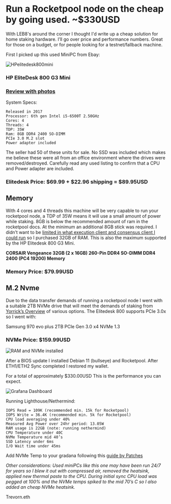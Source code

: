 # Run a Rocketpool node on the cheap by going used. ~$330USD #
With LEB8's around the corner I thought I'd write up a cheap solution for home staking hardware. I’ll go over price and performance numbers. Great for those on a budget, or for people looking for a testnet/fallback machine.


First I picked up this used MiniPC from Ebay:

![HPelitedesk800mini](/../photos/800-g32.jpg)

### **HP EliteDesk 800 G3 Mini** ### 
### [Review with photos](https://www.servethehome.com/hp-elitedesk-800-g3-mini-ce-review-project-tinyminimicro/) ###

System Specs:
```
Released in 2017
Processor: 6th gen Intel i5-6500T 2.50GHz 
Cores: 4
Threads: 4
TDP: 35W 
Ram: 8GB DDR4 2400 SO-DIMM
PCIe 3.0 M.2 slot
Power adapter included
```

The seller had 50 of these units for sale. No SSD was included which makes me believe these were all from an office environment where the drives were removed/destroyed. Carefully read any used listing to confirm that a CPU and Power adapter are included. 

### **Elitedesk Price: $69.99 + $22.96 shipping = $89.95USD** ###


## **Memory** ##
With 4 cores and 4 threads this machine will be very capable to run your rocketpool node, a TDP of 35W means it will use a small amount of power while staking. 8GB is below the recommended amount of ram in the rocketpool docs. At the minimum an additional 8GB stick was required. I didn’t want to be [limited in what execution client and consensus client I could run](https://docs.rocketpool.net/guides/node/local/hardware.html) so I purchased 32GB of RAM. This is also the maximum supported by the HP Elitedesk 800 G3 Mini.

**CORSAIR Vengeance 32GB (2 x 16GB) 260-Pin DDR4 SO-DIMM DDR4 2400 (PC4 19200) Memory**

### **Memory Price: $79.99USD** ###


## **M.2 Nvme** ##

Due to the data transfer demands of running a rocketpool node I went with a suitable 2TB NVMe drive that will meet the demands of staking from [Yorrick’s Overview](https://gist.github.com/yorickdowne/f3a3e79a573bf35767cd002cc977b038) of various options. The Elitedesk 800 supports PCIe 3.0x so I went with:


Samsung 970 evo plus 2TB PCIe Gen 3.0 x4 NVMe 1.3
### **NVMe Price: $159.99USD** ###







![RAM and NVMe installed](/../photos/IMG_3583.png)


After a BIOS update I installed Debian 11 (bullseye) and Rocketpool. After ETH1/ETH2 Sync completed I restored my wallet.


For a total of approximately $330.00USD This is the performance you can expect. 

![Grafana Dashboard](/../photos/elitedesk800.png)


Running Lighthouse/Nethermind:
```
IOPS Read = 109K (recommended min. 15k for Rocketpool)
IOPS Write = 36.4K (recommended min. 5k for Rocketpool)
CPU load averaging under 40%
Measured Avg Power over 24hr period: 13.05W 
RAM usage is 22GB (note: running nethermind)
CPU Temperature under 40C
NVMe Temperature mid 40’s
SSD Latency under 6ms
I/O Wait time under 45ms 
```

Add NVMe Temp to your gradana following this [guide by Patches](https://gist.github.com/jshufro/65160a680076224d0294d1d6f1a0fa97)




*Other considerations: Used miniPCs like this one may have been run 24/7 for years so I blew it out with compressed air, removed the heatsink, applied new thermal paste to the CPU. During initial sync CPU load was pegged at 100% and the NVMe temps spiked to the mid 70’s C so I also added an cheap NVMe heatsink.*

Trevorn.eth
